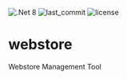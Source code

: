 ![.Net 8](http://img.shields.io/badge/-DotNet-007396?style=flat-square&logo=.net&logoColor=ffffff) ![last_commit](https://img.shields.io/github/last-commit/anthueeccel/webstore) ![license](https://img.shields.io/github/license/anthueeccel/webstore)

# webstore
Webstore Management Tool